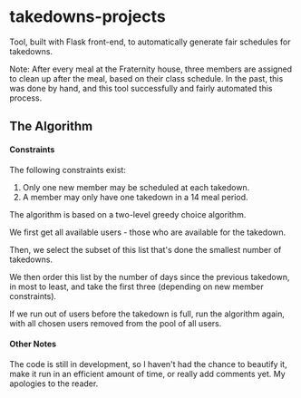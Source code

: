 # takedowns-projects

Tool, built with Flask front-end, to automatically generate fair schedules for takedowns.

Note: After every meal at the Fraternity house, three members are assigned to clean up after the meal, based on their class schedule. In the past, this was done by hand, and this tool successfully and fairly automated this process.

## The Algorithm

#### Constraints

The following constraints exist:

1. Only one new member may be scheduled at each takedown.
2. A member may only have one takedown in a 14 meal period.

The algorithm is based on a two-level greedy choice algorithm.

We first get all available users - those who are available for the takedown.

Then, we select the subset of this list that's done the smallest number of takedowns.

We then order this list by the number of days since the previous takedown, in most to least, and take the first three (depending on new member constraints).

If we run out of users before the takedown is full, run the algorithm again, with all chosen users removed from the pool of all users.

#### Other Notes

The code is still in development, so I haven't had the chance to beautify it, make it run in an efficient amount of time, or really add comments yet. My apologies to the reader.
